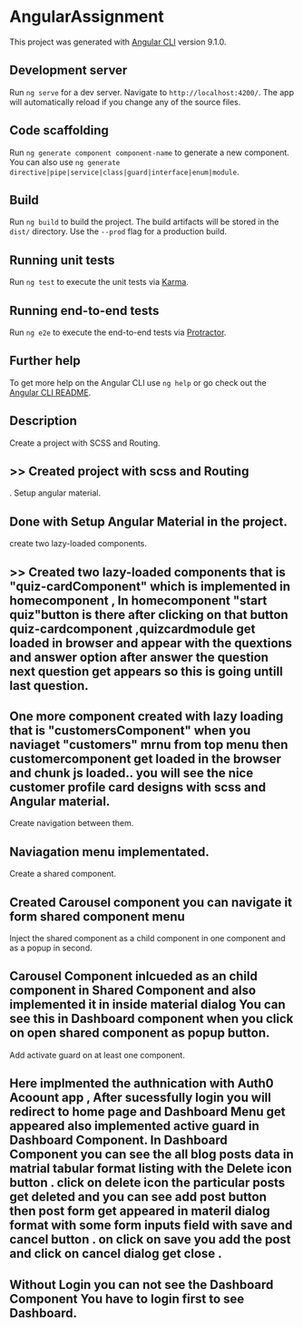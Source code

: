 # AngularAssignment

This project was generated with [Angular CLI](https://github.com/angular/angular-cli) version 9.1.0.

## Development server

Run `ng serve` for a dev server. Navigate to `http://localhost:4200/`. The app will automatically reload if you change any of the source files.

## Code scaffolding

Run `ng generate component component-name` to generate a new component. You can also use `ng generate directive|pipe|service|class|guard|interface|enum|module`.

## Build

Run `ng build` to build the project. The build artifacts will be stored in the `dist/` directory. Use the `--prod` flag for a production build.

## Running unit tests

Run `ng test` to execute the unit tests via [Karma](https://karma-runner.github.io).

## Running end-to-end tests

Run `ng e2e` to execute the end-to-end tests via [Protractor](http://www.protractortest.org/).

## Further help

To get more help on the Angular CLI use `ng help` or go check out the [Angular CLI README](https://github.com/angular/angular-cli/blob/master/README.md).

## Description

Create a project with SCSS and Routing. 

## >> Created project with scss and Routing
.
Setup angular material.  
## Done with Setup Angular Material in the project.

create two lazy-loaded components. 

## >> Created two lazy-loaded components that is "quiz-cardComponent" which is implemented in homecomponent , In homecomponent "start quiz"button is there  after clicking on that button quiz-cardcomponent ,quizcardmodule get loaded in browser and appear with the quextions and answer option after answer the question next question get appears so this is going untill last question. 

## One more component created with lazy loading that is "customersComponent" when you naviaget "customers" mrnu from top menu then customercomponent get loaded in the browser and chunk js loaded.. you will see the nice customer profile card designs with scss and Angular material.

Create navigation between them. 
## Naviagation menu implementated.

Create a shared component. 
## Created Carousel component you can navigate it form shared component menu

Inject the shared component as a child component in one component and as a popup in second. 

## Carousel Component inlcueded as an child component in Shared Component and also implemented it in inside   material dialog You can see this in Dashboard component when you click on open shared component as popup button.  

Add activate guard on at least one component.

## Here implmented the authnication with Auth0 Acoount app , After sucessfully login you will redirect to home page and Dashboard Menu get appeared also implemented active guard in Dashboard Component. In Dashboard Component you can see the all blog posts data in matrial tabular format listing with the Delete icon button . click on delete icon the particular posts get deleted and you can see add post button then post form get appeared in materil dialog format with some form inputs field with save and cancel button . on click on save you add the post and click on cancel dialog get close .  

## Without Login you can not see the Dashboard Component You have to login first to see Dashboard. 
